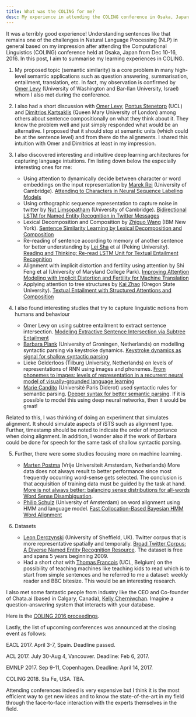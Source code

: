 ```yaml
---
title: What was the COLING for me?
desc: My experience in attending the COLING conference in Osaka, Japan.
---
```


It was a terribly good experience! Understanding sentences like that remains one of the challenges in Natural Language Processing (NLP) in general based on my impression after attending the Computational Linguistics (COLING) conference held at Osaka, Japan from Dec 10-16, 2016. In this post, I aim to summarise my learning experiences in COLING.

1. My proposed topic (semantic similarity) is a core problem in many high-level semantic applications such as question answering, summarisation, entailment, translation, etc. In fact, my observation is confirmed by [Omer Levy](https://levyomer.wordpress.com/bio/) (University of Washington and Bar-Ilan University, Israel) whom I also met during the conference. 

2. I also had a short discussion with  [Omer Levy](https://levyomer.wordpress.com/bio/), [Pontus Stenetorp](http://pontus.stenetorp.se/) (UCL) and [Dimitrios Kartsaklis](http://www.eecs.qmul.ac.uk/people/view/45712/dimitrios-kartsaklis) (Queen Mary University of London) among others about sentence compositionally on what they think about it. They know the problem well and just simply responded what would be an alternative. I proposed that it should stop at semantic units (which could be at the sentence level) and from there do the alignments. I shared this intuition with Omer and Dimitrios at least in my impression. 

3. I also discovered interesting and intuitive deep learning architectures for capturing language intuitions. I'm listing down below the especially interesting ones for me:

	- Using attention to dynamically decide between character or word embeddings on the input representation by [Marek Rei](http://www.marekrei.com/) (University of Cambridge). [Attending to Characters in Neural Sequence Labeling Models](https://arxiv.org/abs/1611.04361)
	- Using orthographic sequence representation to capture noise in twitter by [Nut Limsopatham](http://www.dcs.gla.ac.uk/~nutli/) (University of Cambridge). [Bidirectional LSTM for Named Entity Recognition in Twitter Messages](http://noisy-text.github.io/2016/pdf/WNUT20.pdf)
	- Lexical Decomposition and Composition by [Zhiguo Wang](http://researcher.watson.ibm.com/researcher/view.php?person=us-zhigwang) (IBM New York). [Sentence Similarity Learning by Lexical Decomposition and Composition](https://arxiv.org/abs/1602.07019)
	- Re-reading of sentence according to memory of another sentence for better understanding by [Lei Sha](http://shalei120.github.io/) et al (Peking University). [Reading and Thinking: Re-read LSTM Unit for Textual Entailment Recognition](http://www.aclweb.org/anthology/C/C16/C16-1270.pdf)
	- Alignment with implicit distortion and fertility using attention by Shi Feng et al (University of Maryland College Park). [Improving Attention Modeling with Implicit Distortion and Fertility for Machine Translation](http://www.aclweb.org/anthology/C/C16/C16-1290.pdf)
	- Applying attention to tree structures by [Kai Zhao](http://kaizhao.me/) (Oregon State University). [Textual Entailment with Structured Attentions and Composition](http://kaizhao.me/files/structured-attention.pdf)

4. I also found interesting studies that try to capture linguistic notions from humans and behaviour

	- Omer Levy on using subtree entailment to extract sentence intersection. [Modeling Extractive Sentence Intersection via Subtree Entailment](https://levyomer.files.wordpress.com/2016/12/modeling-extractive-sentence-intersection-via-subtree-entailment-coling-2016.pdf)
	- [Barbara Plank](http://www.let.rug.nl/~bplank/) (University of Groningen, Netherlands) on modelling syntactic parsing via keystroke dynamics. [Keystroke dynamics as signal for shallow syntactic parsing](https://arxiv.org/abs/1610.03321)
	- Lieke Gelderloos (Tilburg University, Netherlands) on levels of representations of RNN using images and phonemes. [From phonemes to images: levels of representation in a recurrent neural model of visually-grounded language learning](https://arxiv.org/abs/1610.03342)
	- [Marie Candito](http://www.linguist.univ-paris-diderot.fr/~mcandito/) (Université Paris Diderot) used syntactic rules for semantic parsing. [Deeper syntax for better semantic parsing](https://hal.archives-ouvertes.fr/hal-01391678/document). If it is possible to model this using deep neural networks, then it would be great! 

Related to this, I was thinking of doing an experiment that simulates alignment. It should simulate aspects of iSTS such as alignment type. Further, timestamp should be noted to indicate the order of importance when doing alignment. 
In addition, I wonder also if the work of Barbara could be done for speech for the same task of shallow syntactic parsing.

5. Further, there were some studies focusing more on machine learning.

	- [Marten Postma](https://martenpostma.com/) (Vrije Universiteit Amsterdam, Netherlands) More data does not always result to better performance since most frequently occurring word-sense gets selected. The conclusion is that acquisition of training data must be guided by the task at hand. [More is not always better: balancing sense distributions for all-words Word Sense Disambiguation](http://www.aclweb.org/anthology/C/C16/C16-1330.pdf).
	- [Philip Schulz](http://www.uva.nl/over-de-uva/organisatie/medewerkers/content/s/c/p.schulz/p.schulz.html) (University of Amsterdam) on word alignment using HMM and language model. [Fast Collocation-Based Bayesian HMM Word Alignment](http://wilkeraziz.github.io/papers/coling2016.pdf)

6. Datasets

	- [Leon Derczynski](http://www.derczynski.com/sheffield/) (University of Sheffield, UK). Twitter corpus that is more representative spatially and temporally. [Broad Twitter Corpus: A Diverse Named Entity Recognition Resource](http://www.derczynski.com/sheffield/papers/btc.pdf). The dataset is free and spans 5 years beginning 2009.
	- Had a short chat with [Thomas Francois](http://cental.fltr.ucl.ac.be/team/tfrancois/) (UCL, Belgium) on the possibility of teaching machines like teaching kids to read which is to start from simple sentences and he referred to me a dataset: weekly reader and BBC bitesize. This would be an interesting research.

I also met some fantastic people from industry like the CEO and Co-founder of Chata.ai (based in Calgary, Canada), [Kelly Cherniwchan](https://www.linkedin.com/in/kelly-cherniwchan-2969426/). Imagine a question-answering system that interacts with your database.

Here is the [COLING 2016 proceedings](http://coling2016.anlp.jp/doc/main.pdf).

Lastly, the list of upcoming conferences was announced at the closing event as follows:

EACL 2017. April 3-7, Spain. Deadline passed.

ACL 2017. July 30-Aug 4, Vancouver. Deadline: Feb 6, 2017.

EMNLP 2017. Sep 9-11, Copenhagen. Deadline: April 14, 2017.

COLING 2018. Sta Fe, USA. TBA.

Attending conferences indeed is very expensive but I think it is the most efficient way to get new ideas and to know the state-of-the-art in my field through the face-to-face interaction with the experts themselves in the field.




